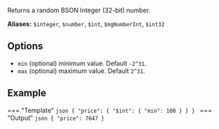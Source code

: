 Returns a random BSON Integer (32-bit) number.

**Aliases:** `$integer`, `$number`, `$int`, `$mgNumberInt`, `$int32`

## Options

- `min` (optional) minimum value. Default `-2^31`.
- `max` (optional) maximum value. Default `2^31`.

## Example

=== "Template"
    ```json
    {
        "price": {
            "$int": { "min": 100 }
        }
    }
    ```
=== "Output"
    ```json
    {
        "price": 7647
    }
    ```